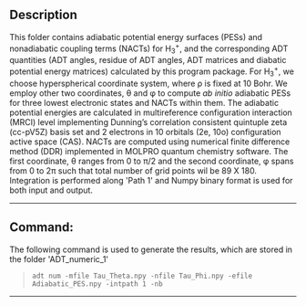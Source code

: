 

## Description


This folder contains adiabatic potential energy surfaces (PESs) and nonadiabatic coupling terms (NACTs) for H<sub>3</sub><sup>+</sup>, and 
the corresponding ADT quantities (ADT angles, residue of ADT angles, ADT matrices and diabatic potential energy matrices) calculated by this 
program package. For H<sub>3</sub><sup>+</sup>, we choose hyperspherical coordinate system, where &rho; is fixed at 10 Bohr. We employ other 
two coordinates, &theta; and &phi; to compute *ab initio* adiabatic PESs for three lowest electronic states and NACTs within them. 
The adiabatic potential energies are calculated in multireference configuration interaction (MRCI) level implementing Dunning’s correlation 
consistent quintuple zeta (cc-pV5Z) basis set and 2 electrons in 10 orbitals (2e, 10o) configuration active space (CAS). NACTs are computed 
using numerical finite difference method (DDR) implemented in MOLPRO quantum chemistry software. The first coordinate, &theta; ranges from 
0 to &pi;/2 and the second coordinate, &phi; spans from 0 to 2&pi; such that total number of grid points wil be 89 X 180. Integration is 
performed along 'Path 1' and Numpy binary format is used for both input and output.

---
## Command:

The following command is used to generate the results, which are stored in the folder 'ADT_numeric_1'


>`adt num -mfile Tau_Theta.npy -nfile Tau_Phi.npy -efile Adiabatic_PES.npy -intpath 1 -nb`

---
